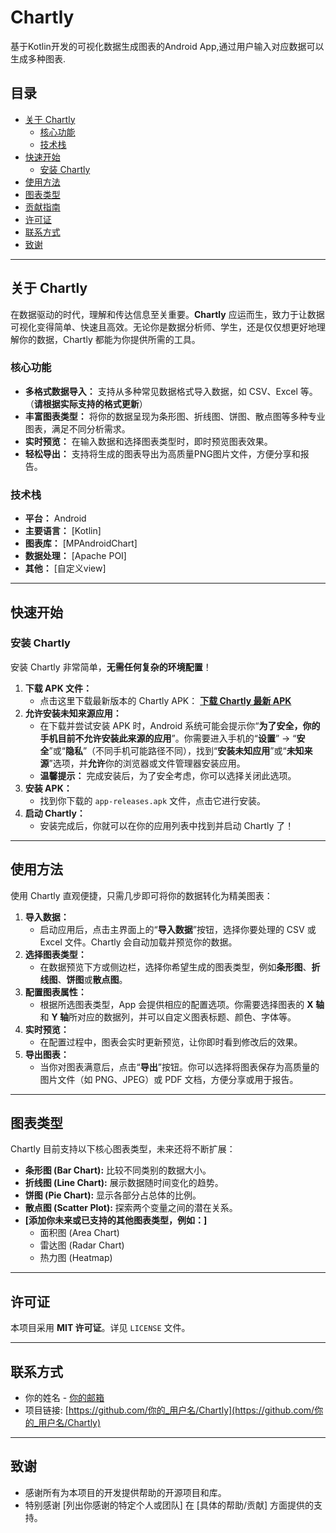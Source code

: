 # Chartly
基于Kotlin开发的可视化数据生成图表的Android App,通过用户输入对应数据可以生成多种图表.

## 目录

* [关于 Chartly](#关于-chartly)
    * [核心功能](#核心功能)
    * [技术栈](#技术栈)
* [快速开始](#快速开始)
    * [安装 Chartly](#安装-chartly)
* [使用方法](#使用方法)
* [图表类型](#图表类型)
* [贡献指南](#贡献指南)
* [许可证](#许可证)
* [联系方式](#联系方式)
* [致谢](#致谢)

---

## 关于 Chartly

在数据驱动的时代，理解和传达信息至关重要。**Chartly** 应运而生，致力于让数据可视化变得简单、快速且高效。无论你是数据分析师、学生，还是仅仅想更好地理解你的数据，Chartly 都能为你提供所需的工具。

### 核心功能

* **多格式数据导入：** 支持从多种常见数据格式导入数据，如 CSV、Excel 等。（**请根据实际支持的格式更新**）
* **丰富图表类型：** 将你的数据呈现为条形图、折线图、饼图、散点图等多种专业图表，满足不同分析需求。
* **实时预览：** 在输入数据和选择图表类型时，即时预览图表效果。
* **轻松导出：** 支持将生成的图表导出为高质量PNG图片文件，方便分享和报告。

### 技术栈

* **平台：** Android
* **主要语言：** [Kotlin]
* **图表库：** [MPAndroidChart]
* **数据处理：** [Apache POI]
* **其他：** [自定义view]

---

## 快速开始

### 安装 Chartly

安装 Chartly 非常简单，**无需任何复杂的环境配置**！

1.  **下载 APK 文件：**
    * 点击这里下载最新版本的 Chartly APK：
        [**下载 Chartly 最新 APK**](https://github.com/11111-beep/Chartly/app/releases/app-releases.apk)
2.  **允许安装未知来源应用：**
    * 在下载并尝试安装 APK 时，Android 系统可能会提示你“**为了安全，你的手机目前不允许安装此来源的应用**”。你需要进入手机的“**设置**” -> “**安全**”或“**隐私**”（不同手机可能路径不同），找到“**安装未知应用**”或“**未知来源**”选项，并**允许**你的浏览器或文件管理器安装应用。
    * **温馨提示：** 完成安装后，为了安全考虑，你可以选择关闭此选项。
3.  **安装 APK：**
    * 找到你下载的 `app-releases.apk` 文件，点击它进行安装。
4.  **启动 Chartly：**
    * 安装完成后，你就可以在你的应用列表中找到并启动 Chartly 了！

---

## 使用方法

使用 Chartly 直观便捷，只需几步即可将你的数据转化为精美图表：

1.  **导入数据：**
    * 启动应用后，点击主界面上的“**导入数据**”按钮，选择你要处理的 CSV 或 Excel 文件。Chartly 会自动加载并预览你的数据。
2.  **选择图表类型：**
    * 在数据预览下方或侧边栏，选择你希望生成的图表类型，例如**条形图**、**折线图**、**饼图**或**散点图**。
3.  **配置图表属性：**
    * 根据所选图表类型，App 会提供相应的配置选项。你需要选择图表的 **X 轴**和 **Y 轴**所对应的数据列，并可以自定义图表标题、颜色、字体等。
4.  **实时预览：**
    * 在配置过程中，图表会实时更新预览，让你即时看到修改后的效果。
5.  **导出图表：**
    * 当你对图表满意后，点击“**导出**”按钮。你可以选择将图表保存为高质量的图片文件（如 PNG、JPEG）或 PDF 文档，方便分享或用于报告。

---

## 图表类型

Chartly 目前支持以下核心图表类型，未来还将不断扩展：

* **条形图 (Bar Chart):** 比较不同类别的数据大小。
* **折线图 (Line Chart):** 展示数据随时间变化的趋势。
* **饼图 (Pie Chart):** 显示各部分占总体的比例。
* **散点图 (Scatter Plot):** 探索两个变量之间的潜在关系。
* **[添加你未来或已支持的其他图表类型，例如：]**
    * 面积图 (Area Chart)
    * 雷达图 (Radar Chart)
    * 热力图 (Heatmap)

---

## 许可证

本项目采用 **MIT 许可证**。详见 `LICENSE` 文件。

---

## 联系方式

* 你的姓名 - [你的邮箱](mailto:your.email@example.com)
* 项目链接: [https://github.com/你的_用户名/Chartly](https://github.com/你的_用户名/Chartly)

---

## 致谢

* 感谢所有为本项目的开发提供帮助的开源项目和库。
* 特别感谢 [列出你感谢的特定个人或团队] 在 [具体的帮助/贡献] 方面提供的支持。
